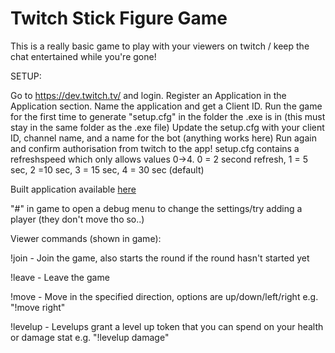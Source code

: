 # Twitch Stick Figure Game
This is a really basic game to play with your viewers on twitch / keep the chat entertained while you're gone!

SETUP: 

Go to https://dev.twitch.tv/ and login. 
Register an Application in the Application section.
Name the application and get a Client ID.
Run the game for the first time to generate "setup.cfg" in the folder the .exe is in (this must stay in the same folder as the .exe file)
Update the setup.cfg with your client ID, channel name, and a name for the bot (anything works here)
Run again and confirm authorisation from twitch to the app!
setup.cfg contains a refreshspeed which only allows values 0->4. 0 = 2 second refresh, 1 = 5 sec, 2 =10 sec, 3 = 15 sec, 4 = 30 sec (default)

Built application available [here](https://itch.io/game/summary/2519992)

"#" in game to open a debug menu to change the settings/try adding a player (they don't move tho so..)

Viewer commands (shown in game):

!join - Join the game, also starts the round if the round hasn't started yet

!leave - Leave the game

!move <direction> - Move in the specified direction, options are up/down/left/right e.g. "!move right"

!levelup <stat> - Levelups grant a level up token that you can spend on your health or damage stat e.g. "!levelup damage"
